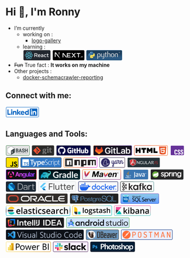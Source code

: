 # Hi 👋, I'm Ronny

- I’m currently 
  - working on :
    - [logo-gallery](https://github.com/HakumenNC/logo-gallery)
  - learning : \
![react](https://github.com/HakumenNC/logo-gallery/raw/v0.2.5/img/r/reactjs/rectangle-1-30.png "react")
![react](https://github.com/HakumenNC/logo-gallery/raw/v0.2.5/img/n/nextjs/rectangle-1-30.png "nextjs")
![python](https://github.com/HakumenNC/logo-gallery/raw/v0.2.5/img/p/python/rectangle-1-30.png "python")
- ~~Fun~~ True fact : **It works on my machine**
- Other projects :
  - [docker-schemacrawler-reporting](https://github.com/HakumenNC/docker-schemacrawler-reporting)

## Connect with me:

[![linkedin](https://github.com/HakumenNC/logo-gallery/raw/v0.2.5/img/l/linkedin/rectangle-1-30.png)](https://linkedin.com/in/ronny-soutart "ronny-soutart")

## Languages and Tools:

![bash](https://github.com/HakumenNC/logo-gallery/raw/v0.2.5/img/b/bash/rectangle-1-30.png "bash")
![git](https://github.com/HakumenNC/logo-gallery/raw/v0.2.5/img/g/git/rectangle-1-30.png "git")
![github](https://github.com/HakumenNC/logo-gallery/raw/v0.2.5/img/g/github/rectangle-1-30.png "github")
![gitlab](https://github.com/HakumenNC/logo-gallery/raw/v0.2.5/img/g/gitlab/rectangle-1-30.png "gitlab")
![html5](https://github.com/HakumenNC/logo-gallery/raw/v0.2.5/img/h/html5/rectangle-1-30.png "html5")
![css3](https://github.com/HakumenNC/logo-gallery/raw/v0.2.5/img/c/css3/rectangle-1-30.png "css3")
![javascript](https://github.com/HakumenNC/logo-gallery/raw/v0.2.5/img/j/javascript/rectangle-1-30.png "javascript")
![typescript](https://github.com/HakumenNC/logo-gallery/raw/v0.2.5/img/t/typescript/rectangle-1-30.png "typescript")
![npm](https://github.com/HakumenNC/logo-gallery/raw/v0.2.5/img/n/npm/rectangle-1-30.png "npm")
![yarn](https://github.com/HakumenNC/logo-gallery/raw/v0.2.5/img/y/yarn/rectangle-1-30.png "yarn")
![angular](https://github.com/HakumenNC/logo-gallery/raw/v0.2.5/img/a/angularjs/rectangle-1-30.png "angularjs")
![angularjs](https://github.com/HakumenNC/logo-gallery/raw/v0.2.5/img/a/angular/rectangle-1-30.png "angular")
![gradle](https://github.com/HakumenNC/logo-gallery/raw/v0.2.5/img/g/gradle/rectangle-1-30.png "gradle")
![maven](https://github.com/HakumenNC/logo-gallery/raw/v0.2.5/img/m/maven/rectangle-1-30.png "maven")
![java](https://github.com/HakumenNC/logo-gallery/raw/v0.2.5/img/j/java/rectangle-1-30.png "java")
![spring](https://github.com/HakumenNC/logo-gallery/raw/v0.2.5/img/s/spring/rectangle-1-30.png "spring")
![dart](https://github.com/HakumenNC/logo-gallery/raw/v0.2.5/img/d/dart/rectangle-1-30.png "dart")
![flutter](https://github.com/HakumenNC/logo-gallery/raw/v0.2.5/img/f/flutter/rectangle-1-30.png "flutter")
![docker](https://github.com/HakumenNC/logo-gallery/raw/v0.2.5/img/d/docker/rectangle-1-30.png "docker")
![kafka](https://github.com/HakumenNC/logo-gallery/raw/v0.2.5/img/k/kafka/rectangle-1-30.png "kafka")
![oracle](https://github.com/HakumenNC/logo-gallery/raw/v0.2.5/img/o/oracle/rectangle-1-30.png "oracle")
![postgresql](https://github.com/HakumenNC/logo-gallery/raw/v0.2.5/img/p/postgresql/rectangle-1-30.png "postgresql")
![sqlserver](https://github.com/HakumenNC/logo-gallery/raw/v0.2.5/img/s/sqlserver/rectangle-1-30.png "sqlserver")
![elasticsearch](https://github.com/HakumenNC/logo-gallery/raw/v0.2.5/img/e/elasticsearch/rectangle-1-30.png "elasticsearch")
![logstash](https://github.com/HakumenNC/logo-gallery/raw/v0.2.5/img/l/logstash/rectangle-1-30.png "logstash")
![kibana](https://github.com/HakumenNC/logo-gallery/raw/v0.2.5/img/k/kibana/rectangle-1-30.png "kibana")
![intellij](https://github.com/HakumenNC/logo-gallery/raw/v0.2.5/img/i/intellij/rectangle-1-30.png "intellij")
![androidstudio](https://github.com/HakumenNC/logo-gallery/raw/v0.2.5/img/a/androidstudio/rectangle-1-30.png "androidstudio")
![vscode](https://github.com/HakumenNC/logo-gallery/raw/v0.2.5/img/v/vscode/rectangle-1-30.png "vscode")
![dbeaver](https://github.com/HakumenNC/logo-gallery/raw/v0.2.5/img/d/dbeaver/rectangle-1-30.png "dbeaver")
![postman](https://github.com/HakumenNC/logo-gallery/raw/v0.2.5/img/p/postman/rectangle-1-30.png "postman")
![powerbi](https://github.com/HakumenNC/logo-gallery/raw/v0.2.5/img/p/powerbi/rectangle-1-30.png "powerbi")
![slack](https://github.com/HakumenNC/logo-gallery/raw/v0.2.5/img/s/slack/rectangle-1-30.png "slack")
![photoshop](https://github.com/HakumenNC/logo-gallery/raw/v0.2.5/img/p/photoshop/rectangle-1-30.png "photoshop")
